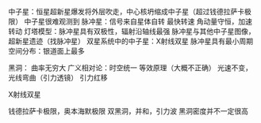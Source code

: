 中子星：恒星超新星爆发将外层吹走，中心核坍缩成中子星（超过钱德拉萨卡极限）
中子星很难观测到
脉冲星：信号来自星体自转
最快转速
角动量守恒，加速转动
灯塔模型：脉冲星具有双极性，辐射沿轴线最强
脉冲星与其他中子星图像，超新星遗迹（找脉冲星）
双星系统中的中子星：X射线双星
脉冲星具有最小周期
空间分布：银道面上最多

黑洞：
曲率无穷大
广义相对论：时空统一
等效原理（大概不正确）
光速不变，光线弯曲（引力透镜）
引力红移

X射线双星

钱德拉萨卡极限，奥本海默极限
双黑洞，并和，引力波
黑洞密度并不一定很高